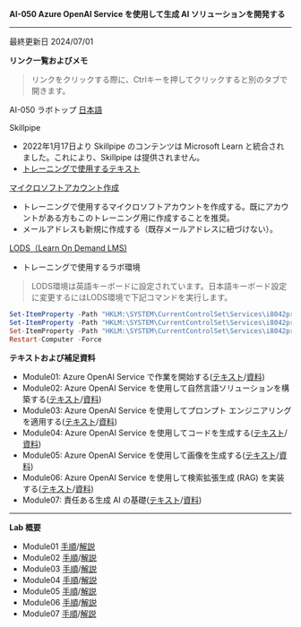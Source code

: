 **AI-050 Azure OpenAI Service を使用して生成 AI ソリューションを開発する**
***

最終更新日 2024/07/01

**リンク一覧およびメモ**

 > リンクをクリックする際に、Ctrlキーを押してクリックすると別のタブで開きます。

AI-050 ラボトップ [日本語](https://github.com/MicrosoftLearning/mslearn-openai.ja-jp/tree/main/Labfiles)

Skillpipe

- 2022年1月17日より Skillpipe のコンテンツは Microsoft Learn と統合されました。これにより、Skillpipe は提供されません。
- [トレーニングで使用するテキスト](https://learn.microsoft.com/ja-jp/training/paths/develop-ai-solutions-azure-openai/)

[マイクロソフトアカウント作成](https://account.microsoft.com/account/Account)

- トレーニングで使用するマイクロソフトアカウントを作成する。既にアカウントがある方もこのトレーニング用に作成することを推奨。
- メールアドレスも新規に作成する（既存メールアドレスに紐づけない）。

[LODS（Learn On Demand LMS)](https://esi.learnondemand.net/User/Login?ReturnUrl=%2F)

- トレーニングで使用するラボ環境

 > LODS環境は英語キーボードに設定されています。日本語キーボード設定に変更するにはLODS環境で下記コマンドを実行します。

```powershell
Set-ItemProperty -Path "HKLM:\SYSTEM\CurrentControlSet\Services\i8042prt\Parameters" -Name "LayerDriver JPN" -Value "kbd106.dll"
Set-ItemProperty -Path "HKLM:\SYSTEM\CurrentControlSet\Services\i8042prt\Parameters" -Name "OverrideKeyboardType" -Value 7
Set-ItemProperty -Path "HKLM:\SYSTEM\CurrentControlSet\Services\i8042prt\Parameters" -Name "OverrideKeyboardSubtype" -Value 2
Restart-Computer -Force
```
**テキストおよび補足資料**
- Module01: Azure OpenAI Service で作業を開始する([テキスト](https://learn.microsoft.com/ja-jp/training/modules/get-started-openai/)/[資料](https://github.com/naonao71/note/blob/main/AI-050/AI-050_Mod1_%E8%A3%9C%E8%B6%B3%E8%B3%87%E6%96%99_Ver1.0.pdf))
- Module02: Azure OpenAI Service を使用して自然言語ソリューションを構築する([テキスト](https://learn.microsoft.com/ja-jp/training/modules/build-language-solution-azure-openai/)/[資料](https://github.com/naonao71/note/blob/main/AI-050/AI-050_Mod2_%E8%A3%9C%E8%B6%B3%E8%B3%87%E6%96%99_Ver1.0.pdf))
- Module03: Azure OpenAI Service を使用してプロンプト エンジニアリングを適用する([テキスト](https://learn.microsoft.com/ja-jp/training/modules/apply-prompt-engineering-azure-openai/)/[資料](https://github.com/naonao71/note/blob/main/AI-050/AI-050_Mod3_%E8%A3%9C%E8%B6%B3%E8%B3%87%E6%96%99_Ver1.0.pdf))
- Module04: Azure OpenAI Service を使用してコードを生成する([テキスト](https://learn.microsoft.com/ja-jp/training/modules/generate-code-azure-openai/)/[資料](https://github.com/naonao71/note/blob/main/AI-050/AI-050_Mod4_%E8%A3%9C%E8%B6%B3%E8%B3%87%E6%96%99_Ver1.0.pdf))
- Module05: Azure OpenAI Service を使用して画像を生成する([テキスト](https://learn.microsoft.com/ja-jp/training/modules/generate-images-azure-openai/)/[資料](https://github.com/naonao71/note/blob/main/AI-050/AI-050_Mod5_%E8%A3%9C%E8%B6%B3%E8%B3%87%E6%96%99_Ver1.0.pdf))
- Module06: Azure OpenAI Service を使用して検索拡張生成 (RAG) を実装する([テキスト](https://learn.microsoft.com/ja-jp/training/modules/use-own-data-azure-openai/)/[資料](https://github.com/naonao71/note/blob/main/AI-050/AI-050_Mod6_%E8%A3%9C%E8%B6%B3%E8%B3%87%E6%96%99_Ver1.0.pdf))
- Module07: 責任ある生成 AI の基礎([テキスト](https://learn.microsoft.com/ja-jp/training/modules/responsible-generative-ai/)/[資料](https://github.com/naonao71/note/blob/main/AI-050/AI-050_Mod7_%E8%A3%9C%E8%B6%B3%E8%B3%87%E6%96%99_Ver1.0.pdf))


---

**Lab 概要**

- Module01 [手順](https://github.com/MicrosoftLearning/mslearn-openai.ja-jp/blob/main/Instructions/Exercises/01-get-started-azure-openai.md)/[解説](https://github.com/naonao71/note/blob/main/AI-050/mod1.md)
- Module02 [手順](https://github.com/MicrosoftLearning/mslearn-openai.ja-jp/blob/main/Instructions/Exercises/02-natural-language-azure-openai.md)/[解説](https://github.com/naonao71/note/blob/main/AI-050/mod2.md)
- Module03 [手順](https://github.com/MicrosoftLearning/mslearn-openai.ja-jp/blob/main/Instructions/Exercises/03-prompt-engineering.md)/[解説](https://github.com/naonao71/note/blob/main/AI-050/mod3.md)
- Module04 [手順](https://github.com/MicrosoftLearning/mslearn-openai.ja-jp/blob/main/Instructions/Exercises/04-code-generation.md)/[解説](https://github.com/naonao71/note/blob/main/AI-050/mod4.md)
- Module05 [手順](https://github.com/MicrosoftLearning/mslearn-openai.ja-jp/blob/main/Instructions/Exercises/05-generate-images.md)/[解説](https://github.com/naonao71/note/blob/main/AI-050/mod5.md)
- Module06 [手順](https://github.com/MicrosoftLearning/mslearn-openai.ja-jp/blob/main/Instructions/Exercises/06-use-own-data.md)/[解説](https://github.com/naonao71/note/blob/main/AI-050/mod6.md)
- Module07 [手順](https://microsoftlearning.github.io/mslearn-ai-fundamentals/Instructions/Labs/14-azure-openai-content-filters.html#explore-content-filters)/[解説](https://github.com/naonao71/note/blob/main/AI-050/mod7.md)





